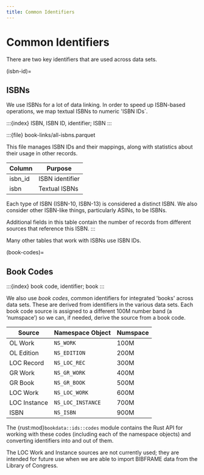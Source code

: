 ```yaml
---
title: Common Identifiers
---
```


# Common Identifiers

There are two key identifiers that are used across data sets.

(isbn-id)=
## ISBNs

We use ISBNs for a lot of data linking.  In order to speed up ISBN-based
operations, we map textual ISBNs to numeric 'ISBN IDs`.

:::{index} ISBN, ISBN ID, identifier; ISBN
:::

:::{file} book-links/all-isbns.parquet

This file manages ISBN IDs and their mappings, along with statistics about their
usage in other records.

| Column  | Purpose         |
| ------- | --------------- |
| isbn_id | ISBN identifier |
| isbn    | Textual ISBNs   |

Each type of ISBN (ISBN-10, ISBN-13) is considered a distinct ISBN. We also
consider other ISBN-like things, particularly ASINs, to be ISBNs.

Additional fields in this table contain the number of records from different
sources that reference this ISBN.
:::

Many other tables that work with ISBNs use ISBN IDs.

(book-codes)=
## Book Codes

:::{index} book code, identifier; book
:::

We also use *book codes*, common identifiers for integrated 'books' across data
sets. These are derived from identifiers in the various data sets.  Each book
code source is assigned to a different 100M number band (a ‘numspace’) so we
can, if needed, derive the source from a book code.

|    Source    | Namespace Object  | Numspace |
| ------------ | ----------------- | -------- |
| OL Work      | `NS_WORK`         | 100M     |
| OL Edition   | `NS_EDITION`      | 200M     |
| LOC Record   | `NS_LOC_REC`      | 300M     |
| GR Work      | `NS_GR_WORK`      | 400M     |
| GR Book      | `NS_GR_BOOK`      | 500M     |
| LOC Work     | `NS_LOC_WORK`     | 600M     |
| LOC Instance | `NS_LOC_INSTANCE` | 700M     |
| ISBN         | `NS_ISBN`         | 900M     |


The {rust:mod}`bookdata::ids::codes` module contains the Rust API for working
with these codes (including each of the namespace objects) and converting
identifiers into and out of them.

The LOC Work and Instance sources are not currently used; they are intended for
future use when we are able to import BIBFRAME data from the Library of
Congress.
